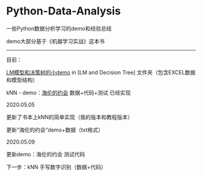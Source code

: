 # Python-Data-Analysis
一些Python数据分析学习的demo和经验总结    

demo大部分基于《机器学习实战》这本书

--------------------------------------------------------------------

目前：

[LM模型和决策树的小demo](<https://github.com/szupzj18/Python-Data-Analysis/blob/master/LM%20and%20DecisionTree/code.ipynb>) in [LM and Decision Tree] 文件夹（包含EXCEL数据和模型结构）  

kNN - demo：[海伦的约会](<https://github.com/szupzj18/Python-Data-Analysis/blob/master/kNN/kNN%E7%AE%80%E5%8D%95%E5%AE%9E%E7%8E%B0.ipynb>) 数据+代码+测试 已经实现

2020.05.05  

更新了书本上kNN的简单实现（我的版本和教程版本）  

更新“海伦的约会”demo+数据（txt格式） 

2020.05.09  

更新demo：海伦的约会 测试代码  



下一步：kNN 手写数字识别（数据+代码）